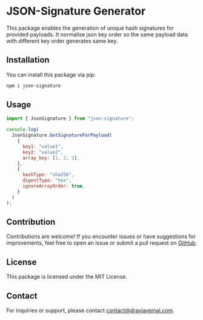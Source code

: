 # JSON-Signature Generator

This package enables the generation of unique hash signatures for provided payloads.
It normalise json key order so the same payload data with different key order generates same key.

## Installation

You can install this package via pip:

```bash
npm i json-signature
```

## Usage

```javascript
import { JsonSignature } from "json-signature";

console.log(
  JsonSignature.GetSignatureForPayload(
    {
      key1: "value1",
      key2: "value2",
      array_key: [1, 2, 3],
    },
    {
      hashType: "sha256",
      digestType: "hex",
      ignoreArrayOrder: true,
    }
  )
);
```

## Contribution

Contributions are welcome! If you encounter issues or have suggestions for improvements, feel free to open an issue or submit a pull request on [GitHub](https://github.com/your-repo-link).

## License

This package is licensed under the MIT License.

## Contact

For inquiries or support, please contact [contact@draviavemal.com](mailto:contact@draviavemal.com).
